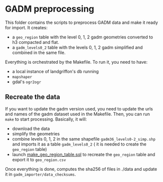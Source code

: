 # GADM preprocessing

This folder contains the scripts to preprocess GADM data and make it ready for import.
It creates:

- a `geo_region` table with the level 0, 1, 2 gadm geometries converted to h3 compacted and flat.
- a `gadm_levels0_2` table with the levels 0, 1, 2 gadm simplified and combined in the same file.

Everything is orchestrated by the Makefile. To run it, you need to have:

- a local instance of landgriffon's db running
- `mapshaper`
- gdal's `ogr2ogr`

## Recreate the data

If you want to update the gadm version used, you need to update the urls and names of the gadm dataset used in the
Makefile.
Then, you can run `make` to start processing. Basically, it will:

- download the data
- simplify the geometries
- combine levels 0, 1, 2 in the same shapefile `gadm36_levels0-2_simp.shp` and imports it as a table `gadm_levels0_2` (
  it is needed to create the `geo_region` table)
- launch [make_geo_region_table.sql](make_geo_region_table.sql) to recreate the `geo_region` table and export it
  to `geo_region.csv`

Once everything is done, computes the sha256 of files in ./data and update it in `gadm_importer/data_checksums`.
